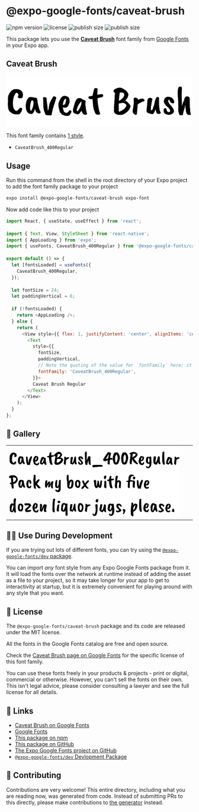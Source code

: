 # @expo-google-fonts/caveat-brush

![npm version](https://flat.badgen.net/npm/v/@expo-google-fonts/caveat-brush)
![license](https://flat.badgen.net/github/license/expo/google-fonts)
![publish size](https://flat.badgen.net/packagephobia/install/@expo-google-fonts/caveat-brush)
![publish size](https://flat.badgen.net/packagephobia/publish/@expo-google-fonts/caveat-brush)

This package lets you use the [**Caveat Brush**](https://fonts.google.com/specimen/Caveat+Brush) font family from [Google Fonts](https://fonts.google.com/) in your Expo app.

## Caveat Brush

![Caveat Brush](./font-family.png)

This font family contains [1 style](#-gallery).

- `CaveatBrush_400Regular`

## Usage

Run this command from the shell in the root directory of your Expo project to add the font family package to your project
```sh
expo install @expo-google-fonts/caveat-brush expo-font
```

Now add code like this to your project
```js
import React, { useState, useEffect } from 'react';

import { Text, View, StyleSheet } from 'react-native';
import { AppLoading } from 'expo';
import { useFonts, CaveatBrush_400Regular } from '@expo-google-fonts/caveat-brush';

export default () => {
  let [fontsLoaded] = useFonts({
    CaveatBrush_400Regular,
  });

  let fontSize = 24;
  let paddingVertical = 6;

  if (!fontsLoaded) {
    return <AppLoading />;
  } else {
    return (
      <View style={{ flex: 1, justifyContent: 'center', alignItems: 'center' }}>
        <Text
          style={{
            fontSize,
            paddingVertical,
            // Note the quoting of the value for `fontFamily` here; it expects a string!
            fontFamily: 'CaveatBrush_400Regular',
          }}>
          Caveat Brush Regular
        </Text>
      </View>
    );
  }
};

```

## 🔡 Gallery


||||
|-|-|-|
|![CaveatBrush_400Regular](./CaveatBrush_400Regular.ttf.png)||||


## 👩‍💻 Use During Development

If you are trying out lots of different fonts, you can try using the [`@expo-google-fonts/dev` package](https://github.com/expo/google-fonts/tree/master/font-packages/dev#readme).

You can import *any* font style from any Expo Google Fonts package from it. It will load the fonts
over the network at runtime instead of adding the asset as a file to your project, so it may take longer
for your app to get to interactivity at startup, but it is extremely convenient
for playing around with any style that you want.

## 📖 License

The `@expo-google-fonts/caveat-brush` package and its code are released under the MIT license.

All the fonts in the Google Fonts catalog are free and open source.

Check the [Caveat Brush page on Google Fonts](https://fonts.google.com/specimen/Caveat+Brush) for the specific license of this font family.

You can use these fonts freely in your products & projects - print or digital, commercial or otherwise. However, you can't sell the fonts on their own. This isn't legal advice, please consider consulting a lawyer and see the full license for all details.

## 🔗 Links

- [Caveat Brush on Google Fonts](https://fonts.google.com/specimen/Caveat+Brush)
- [Google Fonts](https://fonts.google.com/)
- [This package on npm](https://www.npmjs.com/package/@expo-google-fonts/caveat-brush)
- [This package on GitHub](https://github.com/expo/google-fonts/tree/master/font-packages/caveat-brush)
- [The Expo Google Fonts project on GitHub](https://github.com/expo/google-fonts)
- [`@expo-google-fonts/dev` Devlopment Package](https://github.com/expo/google-fonts/tree/master/font-packages/dev)

## 🤝 Contributing

Contributions are very welcome! This entire directory, including what you are reading now, was generated from code. Instead of submitting PRs to this directly, please make contributions to [the generator](https://github.com/expo/google-fonts/tree/master/packages/generator) instead.
